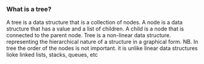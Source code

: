 ### What is a tree?
A tree is a data structure that is a collection of nodes.
A node is a data structure that has a value and a list of children.
A child is a node that is connected to the parent node.
Tree is a non-linear data structure. representing the hierarchical nature of a structure in a graphical form.
NB. In tree the order of the nodes is not important. it is unlike  linear data structures lioke linked lists, stacks, queues, etc